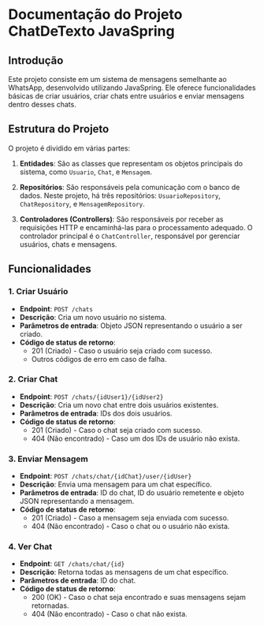 # Documentação do Projeto ChatDeTexto JavaSpring

## Introdução

Este projeto consiste em um sistema de mensagens semelhante ao WhatsApp, desenvolvido utilizando JavaSpring. Ele oferece funcionalidades básicas de criar usuários, criar chats entre usuários e enviar mensagens dentro desses chats.

## Estrutura do Projeto

O projeto é dividido em várias partes:

1. **Entidades**: São as classes que representam os objetos principais do sistema, como `Usuario`, `Chat`, e `Mensagem`.
   
2. **Repositórios**: São responsáveis pela comunicação com o banco de dados. Neste projeto, há três repositórios: `UsuarioRepository`, `ChatRepository`, e `MensagemRepository`.
   
3. **Controladores (Controllers)**: São responsáveis por receber as requisições HTTP e encaminhá-las para o processamento adequado. O controlador principal é o `ChatController`, responsável por gerenciar usuários, chats e mensagens.

## Funcionalidades

### 1. Criar Usuário

- **Endpoint**: `POST /chats`
- **Descrição**: Cria um novo usuário no sistema.
- **Parâmetros de entrada**: Objeto JSON representando o usuário a ser criado.
- **Código de status de retorno**: 
  - 201 (Criado) - Caso o usuário seja criado com sucesso.
  - Outros códigos de erro em caso de falha.

### 2. Criar Chat

- **Endpoint**: `POST /chats/{idUser1}/{idUser2}`
- **Descrição**: Cria um novo chat entre dois usuários existentes.
- **Parâmetros de entrada**: IDs dos dois usuários.
- **Código de status de retorno**: 
  - 201 (Criado) - Caso o chat seja criado com sucesso.
  - 404 (Não encontrado) - Caso um dos IDs de usuário não exista.

### 3. Enviar Mensagem

- **Endpoint**: `POST /chats/chat/{idChat}/user/{idUser}`
- **Descrição**: Envia uma mensagem para um chat específico.
- **Parâmetros de entrada**: ID do chat, ID do usuário remetente e objeto JSON representando a mensagem.
- **Código de status de retorno**: 
  - 201 (Criado) - Caso a mensagem seja enviada com sucesso.
  - 404 (Não encontrado) - Caso o chat ou o usuário não exista.

### 4. Ver Chat

- **Endpoint**: `GET /chats/chat/{id}`
- **Descrição**: Retorna todas as mensagens de um chat específico.
- **Parâmetros de entrada**: ID do chat.
- **Código de status de retorno**: 
  - 200 (OK) - Caso o chat seja encontrado e suas mensagens sejam retornadas.
  - 404 (Não encontrado) - Caso o chat não exista.
